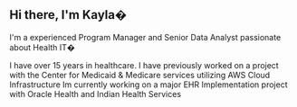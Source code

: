 ## Hi there, I'm Kayla�
I'm a experienced Program Manager and Senior Data Analyst passionate about Health IT�

I have over 15 years in healthcare. I have previously worked on a project with the Center for Medicaid & Medicare services utilizing AWS Cloud Infrastructure
Im currently working on a major EHR Implementation project with Oracle Health and Indian Health Services


<!--



-->
